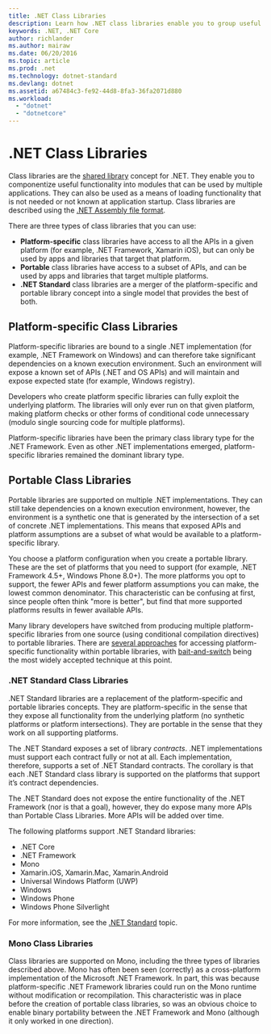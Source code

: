 ```yaml
---
title: .NET Class Libraries
description: Learn how .NET class libraries enable you to group useful functionality into modules that can be used by multiple applications.
keywords: .NET, .NET Core
author: richlander
ms.author: mairaw
ms.date: 06/20/2016
ms.topic: article
ms.prod: .net
ms.technology: dotnet-standard
ms.devlang: dotnet
ms.assetid: a67484c3-fe92-44d8-8fa3-36fa2071d880
ms.workload: 
  - "dotnet"
  - "dotnetcore"
---
```


# .NET Class Libraries

Class libraries are the [shared library](http://en.wikipedia.org/wiki/Library_%28computing%29#Shared_libraries) concept for .NET. They enable you to componentize useful functionality into modules that can be used by multiple applications. They can also be used as a means of loading functionality that is not needed or not known at application startup. Class libraries are described using the [.NET Assembly file format](assembly-format.md).

There are three types of class libraries that you can use:

*   **Platform-specific** class libraries have access to all the APIs in a given platform (for example, .NET Framework, Xamarin iOS), but can only be used by apps and libraries that target that platform.
*   **Portable** class libraries have access to a subset of APIs, and can be used by apps and libraries that target multiple platforms.
*   **.NET Standard** class libraries are a merger of the platform-specific and portable library concept into a single model that provides the best of both.

## Platform-specific Class Libraries

Platform-specific libraries are bound to a single .NET implementation (for example, .NET Framework on Windows) and can therefore take significant dependencies on a known execution environment. Such an environment will expose a known set of APIs (.NET and OS APIs) and will maintain and expose expected state (for example, Windows registry).

Developers who create platform specific libraries can fully exploit the underlying platform. The libraries will only ever run on that given platform, making platform checks or other forms of conditional code unnecessary (modulo single sourcing code for multiple platforms).

Platform-specific libraries have been the primary class library type for the .NET Framework. Even as other .NET implementations emerged, platform-specific libraries remained the dominant library type.

## Portable Class Libraries

Portable libraries are supported on multiple .NET implementations. They can still take dependencies on a known execution environment, however, the environment is a synthetic one that is generated by the intersection of a set of concrete .NET implementations. This means that exposed APIs and platform assumptions are a subset of what would be available to a platform-specific library.

You choose a platform configuration when you create a portable library. These are the set of platforms that you need to support (for example, .NET Framework 4.5+, Windows Phone 8.0+). The more platforms you opt to support, the fewer APIs and fewer platform assumptions you can make, the lowest common denominator. This characteristic can be confusing at first, since people often think "more is better", but find that more supported platforms results in fewer available APIs.

Many library developers have switched from producing multiple platform-specific libraries from one source (using conditional compilation directives) to portable libraries. There are [several approaches](http://blog.stephencleary.com/2012/11/portable-class-library-enlightenment.html) for accessing platform-specific functionality within portable libraries, with [bait-and-switch](http://log.paulbetts.org/the-bait-and-switch-pcl-trick/) being the most widely accepted technique at this point.

### .NET Standard Class Libraries

.NET Standard libraries are a replacement of the platform-specific and portable libraries concepts. They are platform-specific in the sense that they expose all functionality from the underlying platform (no synthetic platforms or platform intersections). They are portable in the sense that they work on all supporting platforms.

The .NET Standard exposes a set of library _contracts_. .NET implementations must support each contract fully or not at all. Each implementation, therefore, supports a set of .NET Standard contracts. The corollary is that each .NET Standard class library is supported on the platforms that support it’s contract dependencies.

The .NET Standard does not expose the entire functionality of the .NET Framework (nor is that a goal), however, they do expose many more APIs than Portable Class Libraries. More APIs will be added over time.

The following platforms support .NET Standard libraries:

* .NET Core
* .NET Framework
* Mono
* Xamarin.iOS, Xamarin.Mac, Xamarin.Android
* Universal Windows Platform (UWP)
* Windows
* Windows Phone
* Windows Phone Silverlight

For more information, see the [.NET Standard](net-standard.md) topic.

### Mono Class Libraries

Class libraries are supported on Mono, including the three types of libraries described above. Mono has often been seen (correctly) as a cross-platform implementation of the Microsoft .NET Framework. In part, this was because platform-specific .NET Framework libraries could run on the Mono runtime without modification or recompilation. This characteristic was in place before the creation of portable class libraries, so was an obvious choice to enable binary portability between the .NET Framework and Mono (although it only worked in one direction).
